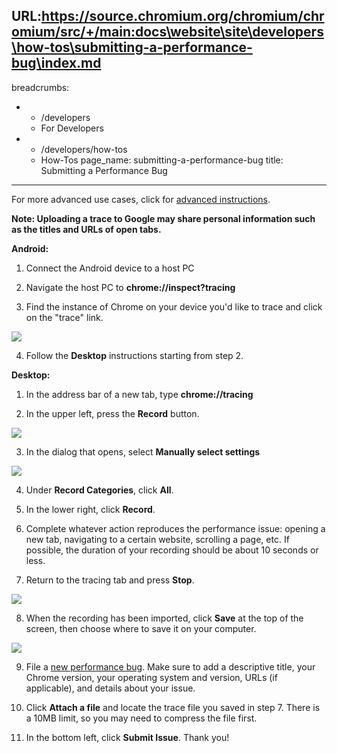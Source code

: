 URL:https://source.chromium.org/chromium/chromium/src/+/main:docs\website\site\developers\how-tos\submitting-a-performance-bug\index.md
---
breadcrumbs:
- - /developers
  - For Developers
- - /developers/how-tos
  - How-Tos
page_name: submitting-a-performance-bug
title: Submitting a Performance Bug
---

For more advanced use cases, click for [advanced
instructions](/developers/how-tos/trace-event-profiling-tool/recording-tracing-runs).

**Note: Uploading a trace to Google may share personal information such as the
titles and URLs of open tabs.**

**Android:**

1. Connect the Android device to a host PC

2. Navigate the host PC to **chrome://inspect?tracing**

3. Find the instance of Chrome on your device you'd like to trace and click on
the "trace" link.

![](/developers/how-tos/submitting-a-performance-bug/Screenshot%20from%202019-11-27%2023-09-36.png)

4. Follow the **Desktop** instructions starting from step 2.

**Desktop:**

1. In the address bar of a new tab, type **chrome://tracing**

2. In the upper left, press the **Record** button.

![](/developers/how-tos/submitting-a-performance-bug/Screenshot%20from%202015-03-10%2014_52_09.png)

3. In the dialog that opens, select **Manually select settings**

![](/developers/how-tos/submitting-a-performance-bug/Screenshot%20from%202015-03-24%2011_16_39.png)

4. Under **Record Categories**, click **All**.

5. In the lower right, click **Record**.

6. Complete whatever action reproduces the performance issue: opening a new tab,
navigating to a certain website, scrolling a page, etc. If possible, the
duration of your recording should be about 10 seconds or less.

7. Return to the tracing tab and press **Stop**.

![](/developers/how-tos/submitting-a-performance-bug/Screenshot%20from%202015-03-10%2014_54_06.png)

8. When the recording has been imported, click **Save** at the top of the
screen, then choose where to save it on your computer.

![](/developers/how-tos/submitting-a-performance-bug/Screenshot%20from%202015-03-10%2014_55_28.png)

9. File a [new performance
bug](https://code.google.com/p/chromium/issues/entry?summary=Performance+issue:&comment=Chrome+Version+++++++%3A%0AOperating+System+and+Version%3A+%0AURLs+(if+applicable)+%3A%0A%0ADescription+of+performance+problem:%0A%0A%0A%0ARemember%20to%20attach%20your%20trace%20file%20to%20this%20bug!&labels=Type-Bug,Pri-2,Hotlist-Slow,Performance&).
Make sure to add a descriptive title, your Chrome version, your operating system
and version, URLs (if applicable), and details about your issue.

10. Click **Attach a file** and locate the trace file you saved in step 7. There
is a 10MB limit, so you may need to compress the file first.

11. In the bottom left, click **Submit Issue**. Thank you!
